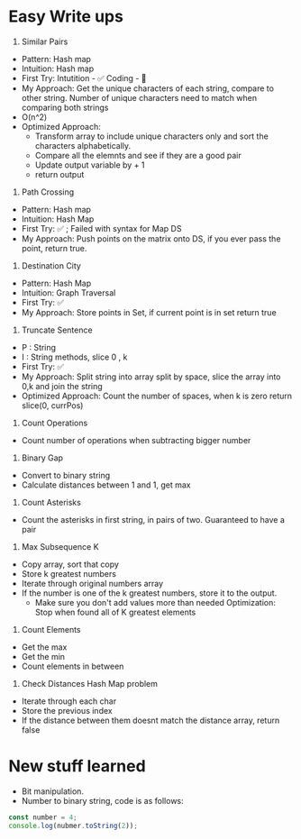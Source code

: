 # Easy Write ups
1. Similar Pairs
  - Pattern: Hash map
  - Intuition: Hash map
  - First Try: Intutition - :white_check_mark: Coding - :no_entry_sign:
  - My Approach: Get the unique characters of each string, compare to other string. Number of unique characters need to match when comparing both strings
  - O(n^2)
  - Optimized Approach:
    * Transform array to include unique characters only and sort the characters alphabetically.
    * Compare all the elemnts and see if they are a good pair
    * Update output variable by + 1
    * return output
1. Path Crossing
  - Pattern: Hash map
  - Intuition: Hash Map
  -  First Try: :white_check_mark: ; Failed with syntax for Map DS
  - My Approach: Push points on the matrix onto DS, if you ever pass the point, return true.
1. Destination City
  - Pattern: Hash Map
  - Intuition: Graph Traversal
  - First Try: :white_check_mark:
  - My Approach: Store points in Set, if current point is in set return true
1. Truncate Sentence
  - P : String
  - I : String methods, slice 0 , k
  - First Try: :white_check_mark:
  - My Approach: Split string into array split by space, slice the array into 0,k and join the string
  - Optimized Approach: Count the number of spaces, when k is zero return slice(0, currPos)
1. Count Operations
  - Count number of operations when subtracting bigger number
1.  Binary Gap
  - Convert to binary string
  - Calculate distances between 1 and 1, get max
1. Count Asterisks
  - Count the asterisks in first string, in pairs of two. Guaranteed to have a pair
1. Max Subsequence K
  - Copy array, sort that copy
  - Store k greatest numbers
  - Iterate through original numbers array
  - If the number is one of the k greatest numbers, store it to the output.
    - Make sure you don't add values more than needed
  Optimization: Stop when found all of K greatest elements
1. Count Elements
  - Get the max
  - Get the min
  - Count elements in between
1. Check Distances
  Hash Map problem
  - Iterate through each char
  - Store the previous index
  - If the distance between them doesnt match the distance array, return false

# New stuff learned
- Bit manipulation.
- Number to binary string, code is as follows:
```javascript
const number = 4;
console.log(nubmer.toString(2));
```
